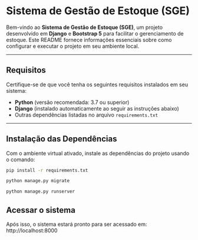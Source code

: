 # Sistema de Gestão de Estoque (SGE)  

Bem-vindo ao **Sistema de Gestão de Estoque (SGE)**, um projeto desenvolvido em **Django** e **Bootstrap 5** para facilitar o gerenciamento de estoque. Este README fornece informações essenciais sobre como configurar e executar o projeto em seu ambiente local.  

---

## Requisitos  

Certifique-se de que você tenha os seguintes requisitos instalados em seu sistema:  

- **Python** (versão recomendada: 3.7 ou superior)  
- **Django** (instalado automaticamente ao seguir as instruções abaixo)  
- Outras dependências listadas no arquivo `requirements.txt`  

---

## Instalação das Dependências  

Com o ambiente virtual ativado, instale as dependências do projeto usando o comando:  

```bash
pip install -r requirements.txt
```

```bash
python manage.py migrate
```

```bash
python manage.py runserver
```

## Acessar o sistema
Após isso, o sistema estará pronto para ser acessado em:
http://localhost:8000
